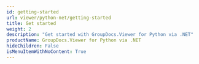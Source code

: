 ```yaml
---
id: getting-started
url: viewer/python-net/getting-started
title: Get started
weight: 2
description: "Get started with GroupDocs.Viewer for Python via .NET"
productName: GroupDocs.Viewer for Python via .NET
hideChildren: False
isMenuItemWithNoContent: True
---
```


